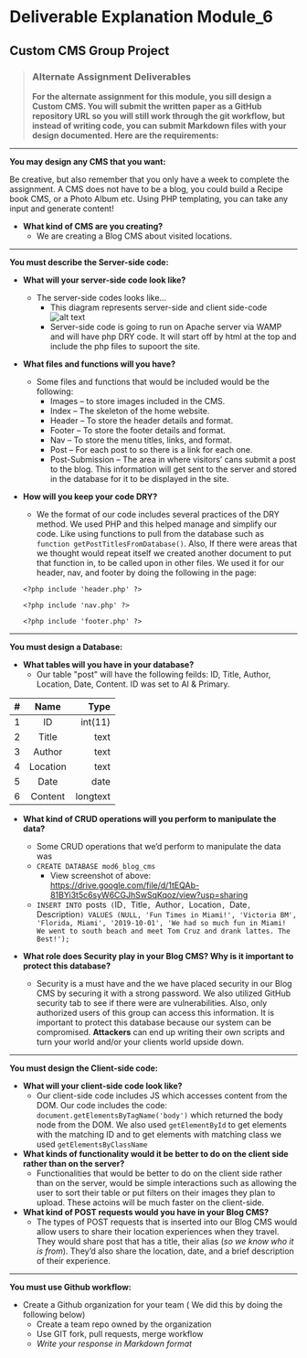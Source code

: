 # Deliverable Explanation Module_6
## Custom CMS Group Project

>   ### Alternate Assignment Deliverables
> **For the alternate assignment for this module, you sill design a Custom CMS. You will submit the written paper as a GitHub repository URL so you will still work through the git workflow, but instead of writing code, you can submit Markdown files with your design documented. Here are the requirements:**

---

**You may design any CMS that you want:**

Be creative, but also remember that you only have a week to complete the assignment. A CMS does not have to be a blog, you could build a Recipe book CMS, or a Photo Album etc. Using PHP templating, you can take any input and generate content!
- **What kind of CMS are you creating?**
  - We are creating a Blog CMS about visited locations.

---

**You must describe the Server-side code:**
- **What will your server-side code look like?**
  - The server-side codes looks like… 
    - This diagram represents server-side and client side-code 
    ![alt text](https://designmanagementlucerne.files.wordpress.com/2015/11/client-server-side.png?w=552&h=285 "Server-side Code vs Client-side Code")
    - Server-side code is going to run on Apache server via WAMP and will have php DRY code. It will start off by html at the top and include the php files to supoort the site.

- **What files and functions will you have?**
  - Some files and functions that would be included would be the following:
    - Images – to store images included in the CMS.
    - Index – The skeleton of the home website.
    - Header – To store the header details and format.
    - Footer – To store the footer details and format.
    - Nav – To store the menu titles, links, and format.
    - Post – For each post to so there is a link for each one.
    - Post-Submission – The area in where visitors’ cans submit a post to the blog. This information will get sent to the server and stored in the database for it to be displayed in the site.
  
- **How will you keep your code DRY?**
    - We the format of our code includes several practices of the DRY method. We used PHP and this helped manage and simplify our code. Like using functions to pull from the database such as `function getPostTitlesFromDatabase()`. Also, If there were areas that we thought would repeat itself we created another document to put that function in, to be called upon in other files. We used it for our header, nav, and footer by doing the following in the page:
    
    `<?php include 'header.php' ?>`
    
    `<?php include 'nav.php' ?>`
    
    `<?php include 'footer.php' ?>`

--- 

**You must design a Database:**
- **What tables will you have in your database?**
  - Our table "post" will have the following feilds: ID, Title, Author, Location, Date, Content. ID was set to AI & Primary.


| # | Name     |   Type   |
| - |:--------:| --------:|
| 1 | ID       | int(11)  |
| 2 | Title    |   text   |
| 3 | Author   |   text   |
| 4 | Location |   text   |
| 5 | Date     |   date   |
| 6 | Content  | longtext |

- **What kind of CRUD operations will you perform to manipulate the data?**
  - Some CRUD operations that we’d perform to manipulate the data was
  - `CREATE DATABASE mod6_blog_cms`
    - View screenshot of above: https://drive.google.com/file/d/1tEQAb-81BYi3t5c6syW6CGJhSwSqKqoz/view?usp=sharing
  - `INSERT INTO `posts` (`ID`, `Title`, `Author`, `Location`, `Date`, `Description`) VALUES (NULL, 'Fun Times in Miami!', 'Victoria BM', 'Florida, Miami', '2019-10-01', 'We had so much fun in Miami! We went to south beach and meet Tom Cruz and drank lattes. The Best!');`
  
- **What role does Security play in your Blog CMS? Why is it important to protect this database?**
  - Security is a must have and the we have placed security in our Blog CMS by securing it with a strong password. We also utilized GitHub security tab to see if there were are vulnerabilities. Also, only authorized users of this group can access this information. It is important to protect this database because our system can be compromised. <b>Attackers</b> can end up writing their own scripts and turn your world and/or your clients world upside down. 
---

**You must design the Client-side code:**
- **What will your client-side code look like?**
  - Our client-side code includes JS which accesses content from the DOM. Our code includes the code: `document.getElementsByTagName('body')` which returned the body node from the DOM. We also used `getElementById` to get elements with the matching ID and to get elements with matching class we used `getElementsByClassName`
- **What kinds of functionality would it be better to do on the client side rather than on the server?**
  - Functionalities that would be better to do on the client side rather than on the server, would be simple interactions such as allowing the user to sort their table or put filters on their images they plan to upload. These actoins will be much faster on the client-side.
- **What kind of POST requests would you have in your Blog CMS?**
  - The types of POST requests that is inserted into our Blog CMS would allow users to share their location experiences when they travel. They would share post that has a title, their alias (<i>so we know who it is from</i>). They’d also share the location, date, and a brief description of their experience.
---

**You must use Github workflow:**
- Create a Github organization for your team ( We did this by doing the following below)
  - Create a team repo owned by the organization
  - Use GIT fork, pull requests, merge workflow
  - *Write your response in Markdown format*
